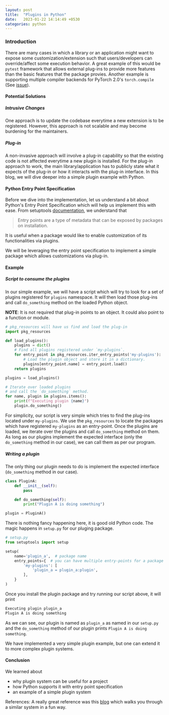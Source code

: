 ```yaml
---
layout: post
title:  "Plugins in Python"
date:   2023-01-22 14:14:49 +0530
categories: python
---
```


### Introduction

There are many cases in which a library or an application might want to expose some customization/extension such that users/developers can override/affect some execution behavior. A great example of this would be `pytest` framework that allows external plug-ins to provide more features than the basic features that the package provies. Another example is supporting multiple compiler backends for PyTorch 2.0's `torch.compile` (See [issue](https://github.com/pytorch/pytorch/issues/91824#issuecomment-1386532225)).

#### Potential Solutions

##### Intrusive Changes

One approach is to update the codebase everytime a new extension is to be registered. However, this approach is not scalable and may become burdening for the maintainers.

##### Plug-in

A non-invasive approach will involve a plug-in capability so that the existing code is not affected everytime a new plugin is installed. For the plug-in approach to work, the main library/application has to publicly state what it expects of the plug-in or how it interacts with the plug-in interface. In this blog, we will dive deeper into a simple plugin example with Python.

#### Python Entry Point Specification

Before we dive into the implementation, let us understand a bit about Python's Entry Point Specification which will help us implement this with ease. From setuptools [documentation](https://setuptools.pypa.io/en/latest/userguide/entry_point.html), we understand that

> Entry points are a type of metadata that can be exposed by packages on installation. 

It is useful when a package would like to enable customization of its functionalities via plugins.

We will be leveraging the entry point specification to implement a simple package which allows customizations via plug-in.

#### Example

##### Script to consume the plugins
In our simple example, we will have a script which will try to look for a set of plugins registered for `plugins` namespace.
It will then load those plug-ins and call `do_something` method on the loaded Python object.

**NOTE**: It is not required that plug-in points to an object. It could also point to a function or module.

```python
# pkg_resources will have us find and load the plug-in
import pkg_resources

def load_plugins():
    plugins = dict()
    # Find all plugins registered under `my-plugins`.
    for entry_point in pkg_resources.iter_entry_points('my-plugins'):
        # Load the plugin object and store it in a dictionary.
        plugins[entry_point.name] = entry_point.load()
    return plugins

plugins = load_plugins()

# Iterate over loaded plugins
# and call the `do_something` method.
for name, plugin in plugins.items():
    print(f"Executing plugin {name}")
    plugin.do_something()

```

For simplicity, our script is very simple which tries to find the plug-ins located under `my-plugins`.
We use the `pkg_resources` to locate the packages which have registered `my-plugins` as an entry-point.
Once the plugins are loaded, we iterate over the plugins and call `do_something` method on them. As long as
our plugins implement the expected interface (only the `do_something` method in our case), we can call them
as per our program.

##### Writing a plugin

The only thing our plugin needs to do is implement the expected interface (`do_something` method in our case).

```python
class PluginA:
    def __init__(self):
        pass

    def do_something(self):
        print("Plugin A is doing something")

plugin = PluginA()
```

There is nothing fancy happening here, it is good old Python code. The magic happens in `setup.py` for our pluging package.

```python
# setup.py
from setuptools import setup

setup(
    name='plugin_a',  # package name
    entry_points={  # you can have multiple entry-points for a package
        'my-plugins': [
            'plugin_a = plugin_a:plugin',
        ],
    }
)

```

Once you install the plugin package and try running our script above, it will print

```bash
Executing plugin plugin_a
Plugin A is doing something
```

As we can see, our plugin is named as `plugin_a` as named in our `setup.py` and the `do_something` method of our plugin prints `Plugin A is doing something`.

We have implemented a very simple plugin example, but one can extend it to more complex plugin systems.

#### Conclusion

We learned about
* why plugin system can be useful for a project
* how Python supports it with entry point specification
* an example of a simple plugin system

References:
A really great reference was this [blog](https://amir.rachum.com/blog/2017/07/28/python-entry-points/) which walks you through a similar system in a fun way.
